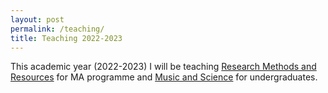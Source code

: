 ```yaml
---
layout: post
permalink: /teaching/
title: Teaching 2022-2023
---
```


This academic year (2022-2023) I will be teaching [Research Methods and Resources](https://tuomaseerola.github.io/RMR) for MA programme and [Music and Science](https://tuomaseerola.github.io/EMR) for undergraduates.

